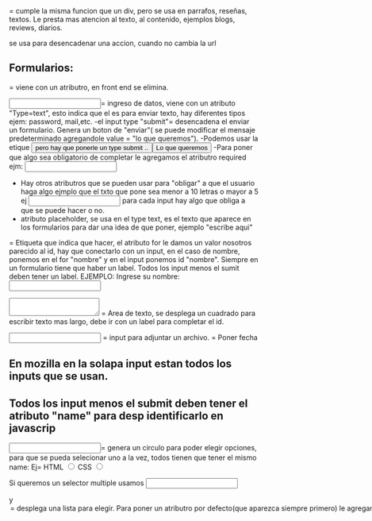 <article> = cumple la misma funcion que un div, pero se usa en parrafos, reseñas, textos. Le presta mas atencion al texto, al contenido, ejemplos blogs, reviews, diarios.

<boton> se usa para desencadenar una accion, cuando no cambia la url

# Formularios:

<form>= viene con un atributro, en front end se elimina.

<input>= ingreso de datos, viene con un atributo "Type=text", esto indica que el es para enviar texto, hay diferentes tipos ejem: password, mail,etc.
<submit> -el input type "submit"= desencadena el enviar un formulario. Genera un boton de "enviar"( se puede modificar el mensaje predeterminado agregandole value = "lo que queremos").
-Podemos usar la etique <button> pero hay que ponerle un type submit .. <button type="submit">Lo que queremos</button>
-<required>Para poner que algo sea obligatorio de completar le agregamos el atributro required  ejm: <input type="email" required>
- Hay otros atributros que se pueden usar para "obligar" a que el usuario haga algo ejmplo que el txto que pone sea menor a 10 letras o mayor a 5 ej <input type= "text" minlenghet="5"> para cada input hay algo que obliga a que se puede hacer o no.
- <placheholder>atributo placeholder, se usa en el type text, es el texto que aparece en los formularios para dar una idea de que poner, ejemplo "escribe aqui"

<label for=""> = Etiqueta que indica que hacer, el atributo for le damos un valor nosotros parecido al id, hay que conectarlo con un input, en el caso de nombre, ponemos en el for "nombre" y en el input ponemos id "nombre". Siempre en un formulario tiene que haber un label. Todos los input menos el sumit deben tener un label.
EJEMPLO: <label for="Nombre">Ingrese su nombre:</label>
        <input type="text" id="Nombre">

<textarea name="" id=""></textarea> = Area de texto, se desplega un cuadrado para escribir texto mas largo, debe ir con un label para completar el id.

<input file> = input para adjuntar un archivo.
<inpurt date> = Poner fecha

# En mozilla en la solapa input estan todos los inputs que se usan.
# Todos los input menos el submit deben tener el atributo "name" para desp identificarlo en javascrip

<input Radio>= genera un circulo para poder elegir opciones, para que se pueda selecionar uno a la vez, todos tienen que tener el mismo name:
Ej= <label for="html">HTML</label>
        <input type="radio" id="html" name="Elegi1">
        <label for="css">CSS</label>
        <input type="radio" id="css" name="Elegi1">

<chekbox> Si queremos un selector multiple usamos <input checkbox>

<selec> y <option> = desplega una lista para elegir. Para poner un atributro por defecto(que aparezca siempre primero) le agregamos "selected", y una vez que elijan una opcion y salga la opcion por defecto, la tenemos que desabilitar con la opcion disabled.
EJ: <label for="pais">Seleccionar un pais</label>
        <label for="pais">Seleccionar un pais</label>
        <select name="pais" id="pais">
            <option value="AR">Argentina</option>
            <option value="BR">Brasil</option>
            <option value="FR">Francia</option>
            <option value="NULL" selected disabled>No seleccionado</option>
        </select>
En name y id ponemos lo mismo. El value es lo que llega al servidor, no afecta al usuario.




